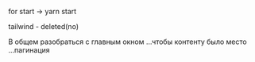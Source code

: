 for start  -> yarn start 

tailwind - deleted(no)

В общем разобраться с главным окном ...чтобы контенту было место ...пагинация
